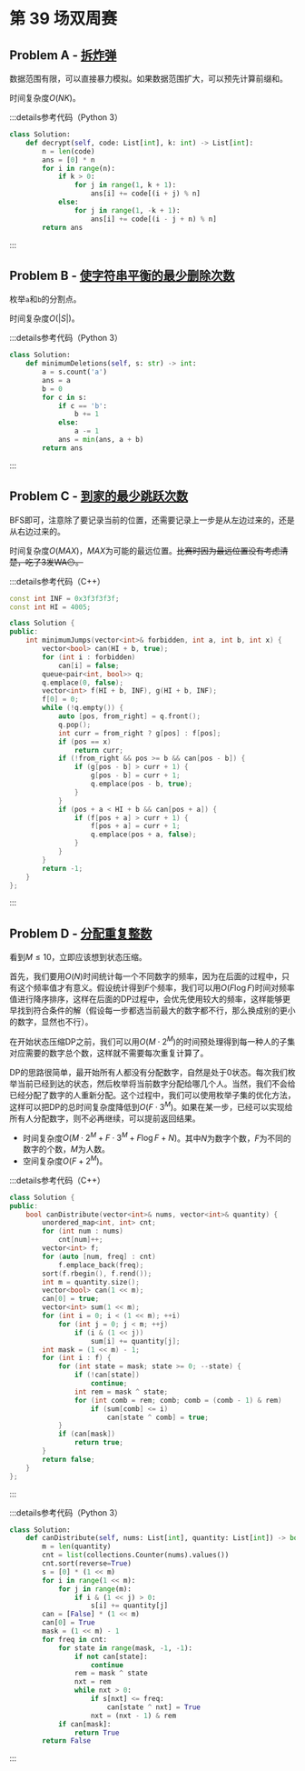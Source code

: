 # 第 39 场双周赛

## Problem A - [拆炸弹](https://leetcode.cn/problems/defuse-the-bomb/)

数据范围有限，可以直接暴力模拟。如果数据范围扩大，可以预先计算前缀和。

时间复杂度$O(NK)$。

:::details参考代码（Python 3）

```python
class Solution:
    def decrypt(self, code: List[int], k: int) -> List[int]:
        n = len(code)
        ans = [0] * n
        for i in range(n):
            if k > 0:
                for j in range(1, k + 1):
                    ans[i] += code[(i + j) % n]
            else:
                for j in range(1, -k + 1):
                    ans[i] += code[(i - j + n) % n]
        return ans
```

:::

## Problem B - [使字符串平衡的最少删除次数](https://leetcode.cn/problems/minimum-deletions-to-make-string-balanced/)

枚举`a`和`b`的分割点。

时间复杂度$O(|S|)$。

:::details参考代码（Python 3）

```python
class Solution:
    def minimumDeletions(self, s: str) -> int:
        a = s.count('a')
        ans = a
        b = 0
        for c in s:
            if c == 'b':
                b += 1
            else:
                a -= 1
            ans = min(ans, a + b)
        return ans
```

:::

## Problem C - [到家的最少跳跃次数](https://leetcode.cn/problems/minimum-jumps-to-reach-home/)

BFS即可，注意除了要记录当前的位置，还需要记录上一步是从左边过来的，还是从右边过来的。

时间复杂度$O(MAX)$，$MAX$为可能的最远位置。~~比赛时因为最远位置没有考虑清楚，吃了3发WA😶。~~

:::details参考代码（C++）

```cpp
const int INF = 0x3f3f3f3f;
const int HI = 4005;

class Solution {
public:
    int minimumJumps(vector<int>& forbidden, int a, int b, int x) {
        vector<bool> can(HI + b, true);
        for (int i : forbidden)
            can[i] = false;
        queue<pair<int, bool>> q;
        q.emplace(0, false);
        vector<int> f(HI + b, INF), g(HI + b, INF);
        f[0] = 0;
        while (!q.empty()) {
            auto [pos, from_right] = q.front();
            q.pop();
            int curr = from_right ? g[pos] : f[pos];
            if (pos == x)
                return curr;
            if (!from_right && pos >= b && can[pos - b]) {
                if (g[pos - b] > curr + 1) {
                    g[pos - b] = curr + 1;
                    q.emplace(pos - b, true);
                }
            }
            if (pos + a < HI + b && can[pos + a]) {
                if (f[pos + a] > curr + 1) {
                    f[pos + a] = curr + 1;
                    q.emplace(pos + a, false);
                }
            }
        }
        return -1;
    }
};
```

:::

## Problem D - [分配重复整数](https://leetcode.cn/problems/distribute-repeating-integers/)

看到$M\leq10$，立即应该想到状态压缩。

首先，我们要用$O(N)$时间统计每一个不同数字的频率，因为在后面的过程中，只有这个频率值才有意义。假设统计得到$F$个频率，我们可以用$O(F\log F)$时间对频率值进行降序排序，这样在后面的DP过程中，会优先使用较大的频率，这样能够更早找到符合条件的解（假设每一步都选当前最大的数字都不行，那么换成别的更小的数字，显然也不行）。

在开始状态压缩DP之前，我们可以用$O(M\cdot2^M)$的时间预处理得到每一种人的子集对应需要的数字总个数，这样就不需要每次重复计算了。

DP的思路很简单，最开始所有人都没有分配数字，自然是处于$0$状态。每次我们枚举当前已经到达的状态，然后枚举将当前数字分配给哪几个人。当然，我们不会给已经分配了数字的人重新分配。这个过程中，我们可以使用枚举子集的优化方法，这样可以把DP的总时间复杂度降低到$O(F\cdot3^M)$。如果在某一步，已经可以实现给所有人分配数字，则不必再继续，可以提前返回结果。

- 时间复杂度$O(M\cdot2^M+F\cdot3^M+F\log F+N)$。其中$N$为数字个数，$F$为不同的数字的个数，$M$为人数。
- 空间复杂度$O(F+2^M)$。

:::details参考代码（C++）

```cpp
class Solution {
public:
    bool canDistribute(vector<int>& nums, vector<int>& quantity) {
        unordered_map<int, int> cnt;
        for (int num : nums)
            cnt[num]++;
        vector<int> f;
        for (auto [num, freq] : cnt)
            f.emplace_back(freq);
        sort(f.rbegin(), f.rend());
        int m = quantity.size();
        vector<bool> can(1 << m);
        can[0] = true;
        vector<int> sum(1 << m);
        for (int i = 0; i < (1 << m); ++i)
            for (int j = 0; j < m; ++j)
                if (i & (1 << j))
                    sum[i] += quantity[j];
        int mask = (1 << m) - 1;
        for (int i : f) {
            for (int state = mask; state >= 0; --state) {
                if (!can[state])
                    continue;
                int rem = mask ^ state;
                for (int comb = rem; comb; comb = (comb - 1) & rem)
                    if (sum[comb] <= i)
                        can[state ^ comb] = true;
            }
            if (can[mask])
                return true;
        }
        return false;
    }
};
```

:::

:::details参考代码（Python 3）

```python
class Solution:
    def canDistribute(self, nums: List[int], quantity: List[int]) -> bool:
        m = len(quantity)
        cnt = list(collections.Counter(nums).values())
        cnt.sort(reverse=True)
        s = [0] * (1 << m)
        for i in range(1 << m):
            for j in range(m):
                if i & (1 << j) > 0:
                    s[i] += quantity[j]
        can = [False] * (1 << m)
        can[0] = True
        mask = (1 << m) - 1
        for freq in cnt:
            for state in range(mask, -1, -1):
                if not can[state]:
                    continue
                rem = mask ^ state
                nxt = rem
                while nxt > 0:
                    if s[nxt] <= freq:
                        can[state ^ nxt] = True
                    nxt = (nxt - 1) & rem
            if can[mask]:
                return True
        return False
```

:::
